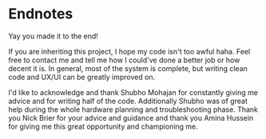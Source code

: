 # Endnotes

Yay you made it to the end!

If you are inheriting this project, I hope my code isn't too awful haha. Feel free to contact me and tell me how I could've done a better job or how decent it is. In general, most of the system is complete, but writing clean code and UX/UI can be greatly improved on.



I'd like to acknowledge and thank Shubho Mohajan for constantly giving me advice and for writing half of the code. Additionally Shubho was of great help during the whole hardware planning and troubleshooting phase. Thank you Nick Brier for your advice and guidance and thank you Amina Hussein for giving me this great opportunity and championing me.&#x20;
